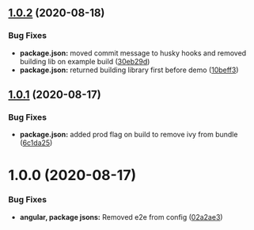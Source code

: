 ## [1.0.2](https://github.com/brianpooe/ngx-mat-table/compare/v1.0.1...v1.0.2) (2020-08-18)


### Bug Fixes

* **package.json:** moved commit message to husky hooks and removed building lib on example build ([30eb29d](https://github.com/brianpooe/ngx-mat-table/commit/30eb29d75837e826ab8526e4a3e188a843d71589))
* **package.json:** returned building library first before demo ([10beff3](https://github.com/brianpooe/ngx-mat-table/commit/10beff338a25def8f1f8dd35f2b8cc1795d7f8e0))

## [1.0.1](https://github.com/brianpooe/ngx-mat-table/compare/v1.0.0...v1.0.1) (2020-08-17)


### Bug Fixes

* **package.json:** added prod flag on build to remove ivy from bundle ([6c1da25](https://github.com/brianpooe/ngx-mat-table/commit/6c1da25b08a100766827f1705eecfd14b3c24616))

# 1.0.0 (2020-08-17)


### Bug Fixes

* **angular, package jsons:** Removed e2e from config ([02a2ae3](https://github.com/brianpooe/ngx-mat-table/commit/02a2ae3f60faaa6a190f5fc41b84ded2b8cdd2f3))
